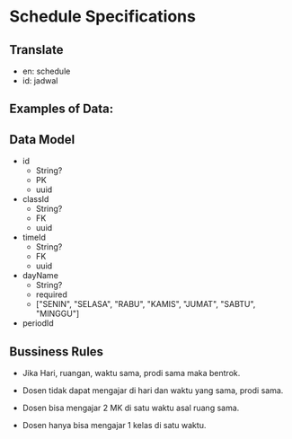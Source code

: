 # Schedule Specifications

## Translate

- en: schedule
- id: jadwal

## Examples of Data:

## Data Model

- id
  - String?
  - PK
  - uuid
- classId
  - String?
  - FK
  - uuid
- timeId
  - String?
  - FK
  - uuid
- dayName
  - String?
  - required
  - ["SENIN", "SELASA", "RABU", "KAMIS", "JUMAT", "SABTU", "MINGGU"]
  <!-- PERLU DATA PERIODE -->
- periodId

## Bussiness Rules

<!-- - Jika Hari, ruangan, waktu sama, maka bentrok. -->

- Jika Hari, ruangan, waktu sama, prodi sama maka bentrok.
- Dosen tidak dapat mengajar di hari dan waktu yang sama, prodi sama.

- Dosen bisa mengajar 2 MK di satu waktu asal ruang sama.
- Dosen hanya bisa mengajar 1 kelas di satu waktu.
